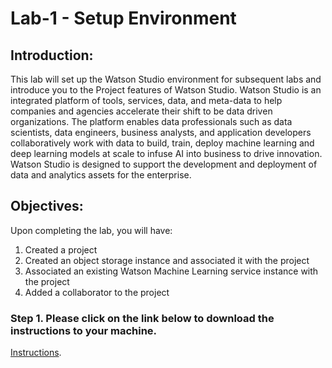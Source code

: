 # Lab-1 - Setup Environment

## Introduction:

This lab will set up the Watson Studio environment for subsequent labs and introduce you to the Project features of Watson Studio.  Watson Studio is an integrated platform of tools, services, data, and meta-data to help companies and agencies accelerate their shift to be data driven organizations.  The platform enables data professionals such as data scientists, data engineers, business analysts, and application developers collaboratively work with data to build, train, deploy machine learning and deep learning models at scale to infuse AI into business to drive innovation. Watson Studio is designed to support the development and deployment of data and analytics assets for the enterprise.  

## Objectives:

Upon completing the lab, you will have:
1.	Created a project 
1.	Created an object storage instance and associated it with the project
1.	Associated an existing Watson Machine Learning service instance with the project
1. 	Added a collaborator to the project 

### Step 1.  Please click on the link below to download the instructions to your machine.

[Instructions](https://github.com/bleonardb3/DS_POT_11-14/raw/master/Lab-1/SetupEnvironmentv7.0.pdf).

